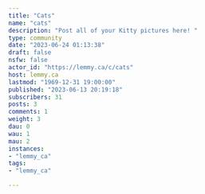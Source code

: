 ```yaml
---
title: "Cats" 
name: "cats"
description: "Post all of your Kitty pictures here! "
type: community
date: "2023-06-24 01:13:38"
draft: false
nsfw: false
actor_id: "https://lemmy.ca/c/cats"
host: lemmy.ca
lastmod: "1969-12-31 19:00:00"
published: "2023-06-13 20:19:18"
subscribers: 31
posts: 3
comments: 1
weight: 3
dau: 0
wau: 1
mau: 2
instances:
- "lemmy_ca"
tags: 
- "lemmy_ca"

---
```

